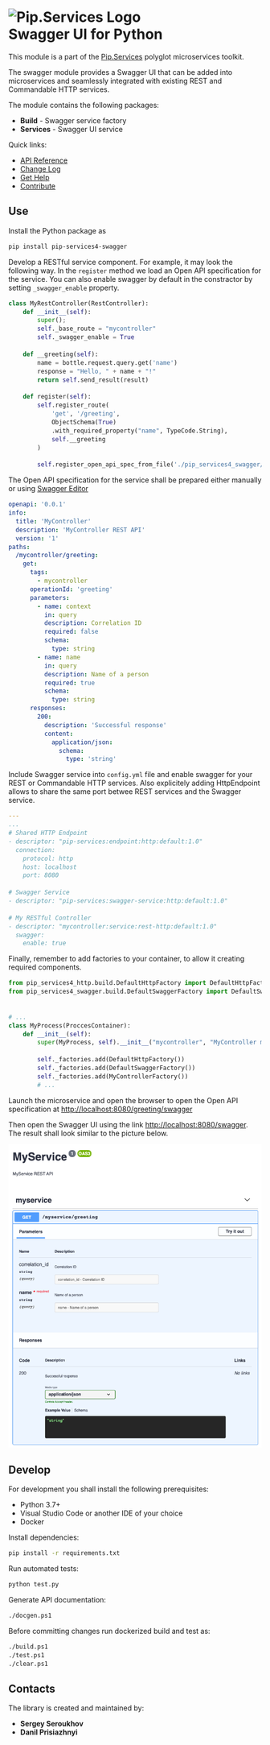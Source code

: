 # <img src="https://uploads-ssl.webflow.com/5ea5d3315186cf5ec60c3ee4/5edf1c94ce4c859f2b188094_logo.svg" alt="Pip.Services Logo" width="200"> <br/> Swagger UI for Python

This module is a part of the [Pip.Services](http://pipservices.org) polyglot microservices toolkit.

The swagger module provides a Swagger UI that can be added into microservices and seamlessly integrated with existing
REST and Commandable HTTP services.

The module contains the following packages:

- **Build** - Swagger service factory
- **Services** - Swagger UI service

<a name="links"></a> Quick links:

* [API Reference](https://pip-services4-python.github.io/pip-services4-swagger-python)
* [Change Log](CHANGELOG.md)
* [Get Help](http://docs.pipservices.org/v4/get_help/)
* [Contribute](http://docs.pipservices.org/v4/contribute/)

## Use

Install the Python package as

```bash
pip install pip-services4-swagger
```

Develop a RESTful service component. For example, it may look the following way.
In the `register` method we load an Open API specification for the service.
You can also enable swagger by default in the constractor by setting `_swagger_enable` property.

```python
class MyRestController(RestController):
    def __init__(self):
        super();
        self._base_route = "mycontroller"
        self._swagger_enable = True

    def __greeting(self):
        name = bottle.request.query.get('name')
        response = "Hello, " + name + "!"
        return self.send_result(result)

    def register(self):
        self.register_route(
            'get', '/greeting',
            ObjectSchema(True)
            .with_required_property("name", TypeCode.String),
            self.__greeting
        )

        self.register_open_api_spec_from_file('./pip_services4_swagger/controllers/mycontroller.yml')
```

The Open API specification for the service shall be prepared either manually
or using [Swagger Editor](https://editor.swagger.io/)

```yaml
openapi: '0.0.1'
info:
  title: 'MyController'
  description: 'MyController REST API'
  version: '1'
paths:
  /mycontroller/greeting:
    get:
      tags:
        - mycontroller
      operationId: 'greeting'
      parameters:
        - name: context
          in: query
          description: Correlation ID
          required: false
          schema:
            type: string
        - name: name
          in: query
          description: Name of a person
          required: true
          schema:
            type: string
      responses:
        200:
          description: 'Successful response'
          content:
            application/json:
              schema:
                type: 'string'
```

Include Swagger service into `config.yml` file and enable swagger for your REST or Commandable HTTP services.
Also explicitely adding HttpEndpoint allows to share the same port betwee REST services and the Swagger service.

```yaml
---
...
# Shared HTTP Endpoint
- descriptor: "pip-services:endpoint:http:default:1.0"
  connection:
    protocol: http
    host: localhost
    port: 8080

# Swagger Service
- descriptor: "pip-services:swagger-service:http:default:1.0"

# My RESTful Controller
- descriptor: "mycontroller:service:rest-http:default:1.0"
  swagger:
    enable: true
```

Finally, remember to add factories to your container, to allow it creating required components.

```python
from pip_services4_http.build.DefaultHttpFactory import DefaultHttpFactory
from pip_services4_swagger.build.DefaultSwaggerFactory import DefaultSwaggerFactory


# ...
class MyProcess(ProccesContainer):
    def __init__(self):
        super(MyProcess, self).__init__("mycontroller", "MyController microservice")

        self._factories.add(DefaultHttpFactory())
        self._factories.add(DefaultSwaggerFactory())
        self._factories.add(MyControllerFactory())
        # ...
```

Launch the microservice and open the browser to open the Open API specification at
[http://localhost:8080/greeting/swagger](http://localhost:8080/greeting/swagger)

Then open the Swagger UI using the link [http://localhost:8080/swagger](http://localhost:8080/swagger).
The result shall look similar to the picture below.

<img src="swagger-ui.png"/>

## Develop

For development you shall install the following prerequisites:

* Python 3.7+
* Visual Studio Code or another IDE of your choice
* Docker

Install dependencies:

```bash
pip install -r requirements.txt
```

Run automated tests:

```bash
python test.py
```

Generate API documentation:

```bash
./docgen.ps1
```

Before committing changes run dockerized build and test as:

```bash
./build.ps1
./test.ps1
./clear.ps1
```

## Contacts

The library is created and maintained by:

- **Sergey Seroukhov**
- **Danil Prisiazhnyi**
